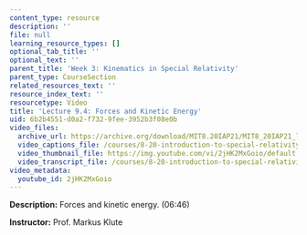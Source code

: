 ```yaml
---
content_type: resource
description: ''
file: null
learning_resource_types: []
optional_tab_title: ''
optional_text: ''
parent_title: 'Week 3: Kinematics in Special Relativity'
parent_type: CourseSection
related_resources_text: ''
resource_index_text: ''
resourcetype: Video
title: 'Lecture 9.4: Forces and Kinetic Energy'
uid: 6b2b4551-d0a2-f732-9fee-3952b3f08e0b
video_files:
  archive_url: https://archive.org/download/MIT8.20IAP21/MIT8_20IAP21_lec09-4_300k.mp4
  video_captions_file: /courses/8-20-introduction-to-special-relativity-january-iap-2021/f0c05fc282ec5bb393ac72bbf152f045_2jHK2MxGoio.vtt
  video_thumbnail_file: https://img.youtube.com/vi/2jHK2MxGoio/default.jpg
  video_transcript_file: /courses/8-20-introduction-to-special-relativity-january-iap-2021/8e65a8aee73e36ad26d1e7cd120d4c23_2jHK2MxGoio.pdf
video_metadata:
  youtube_id: 2jHK2MxGoio
---
```


**Description:** Forces and kinetic energy. (06:46)

**Instructor:** Prof. Markus Klute